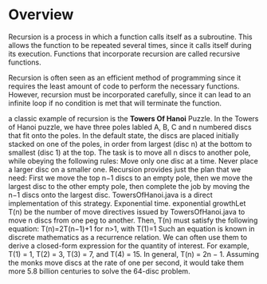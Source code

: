 # Overview

Recursion is a process in which a function calls itself as a subroutine. This allows the function to be repeated several times, since it calls itself during its execution. Functions that incorporate recursion are called recursive functions.

Recursion is often seen as an efficient method of programming since it requires the least amount of code to perform the necessary functions. However, recursion must be incorporated carefully, since it can lead to an infinite loop if no condition is met that will terminate the function.

a classic example of recursion is the **Towers Of Hanoi** Puzzle. In the Towers of Hanoi puzzle, we have three poles labled A, B, C and n numbered discs that fit onto the poles. In the default state, the discs are placed initially stacked on one of the poles, in order from largest (disc n) at the bottom to smallest (disc 1) at the top. The task is to move all n discs to another pole, while obeying the following rules:
Move only one disc at a time.
Never place a larger disc on a smaller one.
Recursion provides just the plan that we need: First we move the top n−1 discs to an empty pole, then we move the largest disc to the other empty pole, then complete the job by moving the n−1 discs onto the largest disc. TowersOfHanoi.java is a direct implementation of this strategy.
Exponential time. exponential growthLet T(n) be the number of move directives issued by TowersOfHanoi.java to move n discs from one peg to another. Then, T(n) must satisfy the following equation:
T(n)=2T(n−1)+1 for n>1, with T(1)=1
Such an equation is known in discrete mathematics as a recurrence relation. We can often use them to derive a closed-form expression for the quantity of interest. For example, T(1) = 1, T(2) = 3, T(3) = 7, and T(4) = 15. In general, T(n) = 2n − 1. Assuming the monks move discs at the rate of one per second, it would take them more 5.8 billion centuries to solve the 64-disc problem.
